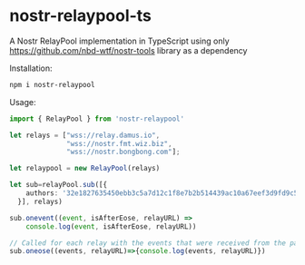 # nostr-relaypool-ts
A Nostr RelayPool implementation in TypeScript using only https://github.com/nbd-wtf/nostr-tools library as a dependency 

Installation:

```bash
npm i nostr-relaypool
```

Usage:

```typescript
import { RelayPool } from 'nostr-relaypool'

let relays = ["wss://relay.damus.io",
              "wss://nostr.fmt.wiz.biz",
              "wss://nostr.bongbong.com"];

let relaypool = new RelayPool(relays)

let sub=relayPool.sub([{
    authors: '32e1827635450ebb3c5a7d12c1f8e7b2b514439ac10a67eef3d9fd9c5c68e245'
  }], relays)

sub.onevent((event, isAfterEose, relayURL) =>
    console.log(event, isAfterEose, relayURL))

// Called for each relay with the events that were received from the particular server
sub.oneose((events, relayURL)=>{console.log(events, relayURL)})
```
